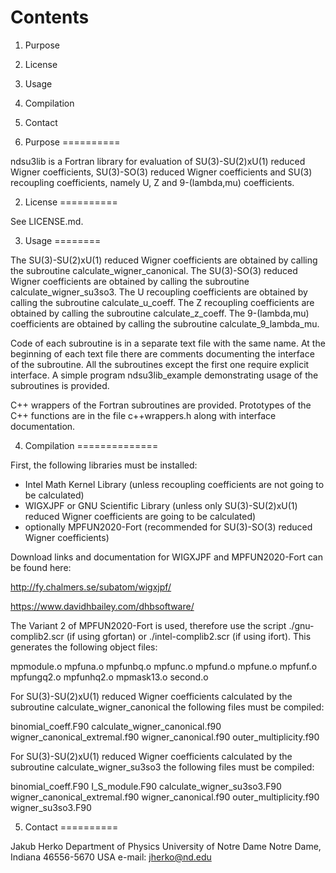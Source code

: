 Contents
========

1. Purpose
2. License
3. Usage
4. Compilation
5. Contact


1. Purpose
==========

ndsu3lib is a Fortran library for evaluation of SU(3)-SU(2)xU(1) reduced Wigner coefficients, SU(3)-SO(3) reduced Wigner coefficients and SU(3) recoupling coefficients, namely U, Z and 9-(lambda,mu) coefficients.

2. License
==========

See LICENSE.md.

3. Usage
========

The SU(3)-SU(2)xU(1) reduced Wigner coefficients are obtained by calling the subroutine calculate_wigner_canonical.
The SU(3)-SO(3) reduced Wigner coefficients are obtained by calling the subroutine calculate_wigner_su3so3.
The U recoupling coefficients are obtained by calling the subroutine calculate_u_coeff.
The Z recoupling coefficients are obtained by calling the subroutine calculate_z_coeff.
The 9-(lambda,mu) coefficients are obtained by calling the subroutine calculate_9_lambda_mu.

Code of each subroutine is in a separate text file with the same name. At the beginning of each text file there are comments documenting the interface of the subroutine. All the subroutines except the first one require explicit interface. A simple program ndsu3lib_example demonstrating usage of the subroutines is provided.

C++ wrappers of the Fortran subroutines are provided. Prototypes of the C++ functions are in the file c++wrappers.h along with interface documentation.

4. Compilation
==============

First, the following libraries must be installed:
 - Intel Math Kernel Library (unless recoupling coefficients are not going to be calculated)
 - WIGXJPF or GNU Scientific Library (unless only SU(3)-SU(2)xU(1) reduced Wigner coefficients are going to be calculated)
 - optionally MPFUN2020-Fort (recommended for SU(3)-SO(3) reduced Wigner coefficients)
 
Download links and documentation for WIGXJPF and MPFUN2020-Fort can be found here: 

http://fy.chalmers.se/subatom/wigxjpf/

https://www.davidhbailey.com/dhbsoftware/

The Variant 2 of MPFUN2020-Fort is used, therefore use the script ./gnu-complib2.scr (if using gfortan) or ./intel-complib2.scr (if using ifort). This generates the following object files:

mpmodule.o
mpfuna.o
mpfunbq.o
mpfunc.o
mpfund.o
mpfune.o
mpfunf.o
mpfungq2.o
mpfunhq2.o
mpmask13.o
second.o

For SU(3)-SU(2)xU(1) reduced Wigner coefficients calculated by the subroutine calculate_wigner_canonical the following files must be compiled:

binomial_coeff.F90
calculate_wigner_canonical.f90
wigner_canonical_extremal.f90
wigner_canonical.f90
outer_multiplicity.f90

For SU(3)-SU(2)xU(1) reduced Wigner coefficients calculated by the subroutine calculate_wigner_su3so3 the following files must be compiled:

binomial_coeff.F90
I_S_module.F90
calculate_wigner_su3so3.F90
wigner_canonical_extremal.f90
wigner_canonical.f90
outer_multiplicity.f90
wigner_su3so3.F90

5. Contact
==========

Jakub Herko
Department of Physics
University of Notre Dame
Notre Dame, Indiana 46556-5670
USA
e-mail: jherko@nd.edu
